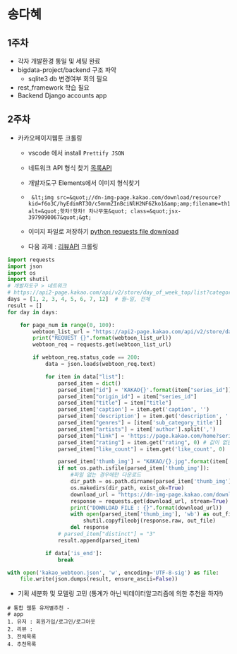 # 송다혜



## 1주차

- 각자 개발환경 통일 및 세팅 완료
- bigdata-project/backend 구조 파악
  - sqlite3 db 변경여부 회의 필요
- rest_framework 학습 필요
- Backend Django accounts app 



## 2주차

- 카카오페이지웹툰 크롤링

  - vscode 에서 install `Prettify JSON`
  - 네트워크 API 형식 찾기 [목록API](https://api2-page.kakao.com/api/v2/store/day_of_week_top/list?category=10&subcategory=0&page=0&day=1&bm=A)

  - 개발자도구 Elements에서 이미지 형식찾기

  - ```
     &lt;img src=&quot;//dn-img-page.kakao.com/download/resource?kid=f6o3C/hyEdimRT3O/c5mnmZInBciNlH2NF6Zko1&amp;amp;filename=th1&quot; alt=&quot;핫차!핫차! 차나무生&quot; class=&quot;jsx-3979090067&quot;&gt; 
    ```

  - 이미지 파일로 저장하기 [python requests file download](https://stackoverflow.com/questions/13137817/how-to-download-image-using-requests)
  -  다음 과제 : [리뷰API](https://api2-page.kakao.com/api/v6/store/community/list/comment?orderby=0&page=0&seriesid=54748023&singleid=0&page_size=15) 크롤링 

```python
import requests
import json
import os
import shutil
# 개발자도구 > 네트워크
# https://api2-page.kakao.com/api/v2/store/day_of_week_top/list?category=10&subcategory=0&page=0&day=1&bm=A
days = [1, 2, 3, 4, 5, 6, 7, 12]  # 월~일, 전체
result = []
for day in days:

    for page_num in range(0, 100):
        webtoon_list_url = "https://api2-page.kakao.com/api/v2/store/day_of_week_top/list?category=10&subcategory=0&page={}&bm=A&day={}".format(page_num, day)
        print("REQUEST {}".format(webtoon_list_url))
        webtoon_req = requests.get(webtoon_list_url)

        if webtoon_req.status_code == 200:
            data = json.loads(webtoon_req.text)

            for item in data["list"]:
                parsed_item = dict()
                parsed_item["id"] = 'KAKAO{}'.format(item["series_id"])
                parsed_item["origin_id"] = item["series_id"]
                parsed_item["title"] = item["title"]
                parsed_item['caption'] = item.get('caption', '')
                parsed_item['description'] = item.get('description', '')
                parsed_item["genres"] = [item['sub_category_title']]
                parsed_item["artists"] = item['author'].split(',')
                parsed_item["link"] = 'https://page.kakao.com/home?seriesId={}'.format(item["series_id"])
                parsed_item["rating"] = item.get("rating", 0) # 값이 없는 경우가 있음. 이건 일단 0으로
                parsed_item["like_count"] = item.get('like_count', 0)  # 좋아요. 값이 없는 경우가 있음. 이건 일단 0으로

                parsed_item['thumb_img'] = "KAKAO/{}.jpg".format(item['thumb_img'])
                if not os.path.isfile(parsed_item['thumb_img']):
                    #파일 없는 경우에만 다운로드
                    dir_path = os.path.dirname(parsed_item['thumb_img'])
                    os.makedirs(dir_path, exist_ok=True)
                    download_url = "https://dn-img-page.kakao.com/download/resource?kid={}&filename=th1".format(item['thumb_img'])
                    response = requests.get(download_url, stream=True)
                    print("DOWNLOAD FILE : {}".format(download_url))
                    with open(parsed_item['thumb_img'], 'wb') as out_file:
                        shutil.copyfileobj(response.raw, out_file)
                    del response
                # parsed_item["distinct"] = "3"
                result.append(parsed_item)

            if data['is_end']:
                break

with open('kakao_webtoon.json', 'w', encoding='UTF-8-sig') as file:
    file.write(json.dumps(result, ensure_ascii=False))
```

- 기획 세분화 및 모델링 고민 (통계가 아닌 빅데이터알고리즘에 의한 추천을 하자!)

```
# 통합 웹툰 유저별추천 -
# app
1. 유저 : 회원가입/로그인/로그아웃
2. 리뷰 : 
3. 전체목록
4. 추천목록

```